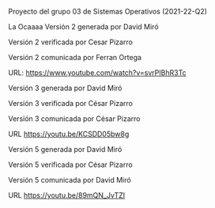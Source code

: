 Proyecto del grupo 03 de Sistemas Operativos (2021-22-Q2)

La Ocaaaa
Versión 2 generada por David Miró

Versión 2 verificada por Cesar Pizarro

Versión 2 comunicada por Ferran Ortega 

URL: https://www.youtube.com/watch?v=svrPIBhR3Tc



Versión 3 generada por David Miró

Versión 3 verificada por César Pizarro

Versión 3 comunicada por César Pizarro

URL https://youtu.be/KCSDD05bw8g



Versión 5 generada por David Miró

Versión 5 verificada por César Pizarro

Versión 5 comunicada por David Miró

URL https://youtu.be/89mQN_JvTZI

